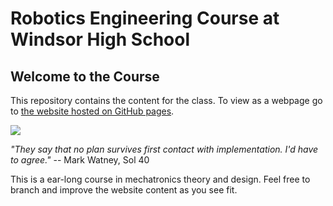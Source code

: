 <h1>Robotics Engineering Course at Windsor High School</h1>
<h2>Welcome to the Course</h2>
<p>This repository contains the content for the class.  To view as a webpage go to <a href="https://stcline.github.io/Robotics_Engineering_Course/index.html">the website hosted on GitHub pages</a>.</p>
<img src="https://www.nasa.gov/sites/default/files/styles/ubernode_alt_horiz/public/thumbnails/image/df-20457_rv2.jpg">
<p><i>"They say that no plan survives first contact with implementation.  I'd have to agree."</i> -- Mark Watney, Sol 40</p>
<p>This is a ear-long course in mechatronics theory and design.  Feel free to branch and improve the website content as you see fit.</p>
